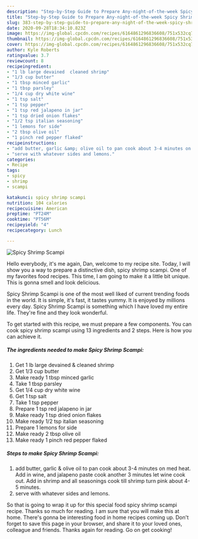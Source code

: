 ```yaml
---
description: "Step-by-Step Guide to Prepare Any-night-of-the-week Spicy Shrimp Scampi"
title: "Step-by-Step Guide to Prepare Any-night-of-the-week Spicy Shrimp Scampi"
slug: 383-step-by-step-guide-to-prepare-any-night-of-the-week-spicy-shrimp-scampi
date: 2020-09-28T18:34:10.823Z
image: https://img-global.cpcdn.com/recipes/6164861296836608/751x532cq70/spicy-shrimp-scampi-recipe-main-photo.jpg
thumbnail: https://img-global.cpcdn.com/recipes/6164861296836608/751x532cq70/spicy-shrimp-scampi-recipe-main-photo.jpg
cover: https://img-global.cpcdn.com/recipes/6164861296836608/751x532cq70/spicy-shrimp-scampi-recipe-main-photo.jpg
author: Kyle Roberts
ratingvalue: 3.7
reviewcount: 8
recipeingredient:
- "1 lb large devained  cleaned shrimp"
- "1/3 cup butter"
- "1 tbsp minced garlic"
- "1 tbsp parsley"
- "1/4 cup dry white wine"
- "1 tsp salt"
- "1 tsp pepper"
- "1 tsp red jalapeno in jar"
- "1 tsp dried onion flakes"
- "1/2 tsp italian seasoning"
- "1 lemons for side"
- "2 tbsp olive oil"
- "1 pinch red pepper flaked"
recipeinstructions:
- "add butter, garlic &amp; olive oil to pan cook about 3-4 minutes on med heat. Add in wine, and jalapeno paste cook another 3 minutes let wine cook out. Add in shrimp and all seasonings cook till shrimp turn pink about 4-5 minutes."
- "serve with whatever sides and lemons."
categories:
- Recipe
tags:
- spicy
- shrimp
- scampi

katakunci: spicy shrimp scampi 
nutrition: 104 calories
recipecuisine: American
preptime: "PT24M"
cooktime: "PT56M"
recipeyield: "4"
recipecategory: Lunch

---
```



![Spicy Shrimp Scampi](https://img-global.cpcdn.com/recipes/6164861296836608/751x532cq70/spicy-shrimp-scampi-recipe-main-photo.jpg)

Hello everybody, it's me again, Dan, welcome to my recipe site. Today, I will show you a way to prepare a distinctive dish, spicy shrimp scampi. One of my favorites food recipes. This time, I am going to make it a little bit unique. This is gonna smell and look delicious.

Spicy Shrimp Scampi is one of the most well liked of current trending foods in the world. It is simple, it's fast, it tastes yummy. It is enjoyed by millions every day. Spicy Shrimp Scampi is something which I have loved my entire life. They're fine and they look wonderful.




To get started with this recipe, we must prepare a few components. You can cook spicy shrimp scampi using 13 ingredients and 2 steps. Here is how you can achieve it.

<!--inarticleads1-->

##### The ingredients needed to make Spicy Shrimp Scampi:

1. Get 1 lb large devained &amp; cleaned shrimp
1. Get 1/3 cup butter
1. Make ready 1 tbsp minced garlic
1. Take 1 tbsp parsley
1. Get 1/4 cup dry white wine
1. Get 1 tsp salt
1. Take 1 tsp pepper
1. Prepare 1 tsp red jalapeno in jar
1. Make ready 1 tsp dried onion flakes
1. Make ready 1/2 tsp italian seasoning
1. Prepare 1 lemons for side
1. Make ready 2 tbsp olive oil
1. Make ready 1 pinch red pepper flaked




<!--inarticleads2-->

##### Steps to make Spicy Shrimp Scampi:

1. add butter, garlic &amp; olive oil to pan cook about 3-4 minutes on med heat. Add in wine, and jalapeno paste cook another 3 minutes let wine cook out. Add in shrimp and all seasonings cook till shrimp turn pink about 4-5 minutes.
1. serve with whatever sides and lemons.




So that is going to wrap it up for this special food spicy shrimp scampi recipe. Thanks so much for reading. I am sure that you will make this at home. There's gonna be interesting food in home recipes coming up. Don't forget to save this page in your browser, and share it to your loved ones, colleague and friends. Thanks again for reading. Go on get cooking!
